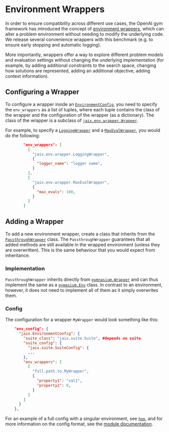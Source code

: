 # Environment Wrappers

In order to ensure compatibility across different use cases, the OpenAI gym framework has introduced the concept of [environment wrappers](https://gymnasium.farama.org/api/wrappers/), which can alter a problem environment without needing to modify the underlying code. We release several convenience wrappers with this benchmark (e.g. to ensure early stopping and automatic logging).

 More importantly, wrappers offer a way to explore different problem models and evaluation settings without changing the underlying implementation (for example, by adding additional constraints to the search space, changing how solutions are represented, adding an additional objective, adding context information).


## Configuring a Wrapper

To configure a wrapper inside an [`EnvironmentConfig`](/experiments/config.md#environment-config), you need to specify the `env_wrappers` as a list of tuples, where each tuple contains the class of the wrapper and the configuration of the wrapper (as a dictionary). The class of the wrapper is a subclass of [`jaix.env.wrapper.Wrapper`](jaix/env/wrapper.py).

For example, to specify a [`LoggingWrapper`](/jaix/env/wrapper/logging_wrapper.py) and a [`MaxEvalWrapper`](/jaix/env/wrapper/max_eval_wrapper.py), you would do the following:
```json
        "env_wrappers": [
          [
            "jaix.env.wrapper.LoggingWrapper",
            {
              "logger_name": "logger name",
            }
          ],
          [
            "jaix.env.wrapper.MaxEvalWrapper",
            {
              "max_evals": 100,
            }
          ]
        ]
```

## Adding a Wrapper

To add a new environment wrapper, create a class that inherits from the [`PassthroughWrapper`](jaix/env/wrapper/passthrough_wrapper.py) class. The `PassthroughWrapper` guarantees that all added methods are still available in the wrapped environment (unless they are overwritten). This is the same behaviour that you would expect from inheritance.

### Implementation
`PassthroughWrapper` inherits directly from [`gymnasium.Wrapper`](https://gymnasium.farama.org/api/wrappers/) and can thus implement the same as a [`gymasium.Env`](https://gymnasium.farama.org/api/env/) class. In contrast to an environment, however, it does not need to implement all of them as it simply overwrites them.

### Config

The configuration for a wrapper `MyWrapper` would look something like this:
```json
    "env_config": {
      "jaix.EnvironmentConfig": {
        "suite_class": "jaix.suite.Suite", #depends on suite
        "suite_config": {
          "jaix.suite.SuiteConfig": {
          ...
        },
        "env_wrappers": [
          [
            "full.path.to.MyWrapper",
            {
              "property1": "val1",
              "property2": 0,
            }
          ]
        ]
      }
    },
```
For an example of a full config with a singular environment, see [`hpo`](/experiments/hpo/binary.json), and for more information on the config format, see the [module documentation](https://github.com/TAI-src/ttex/tree/main/ttex/config).

